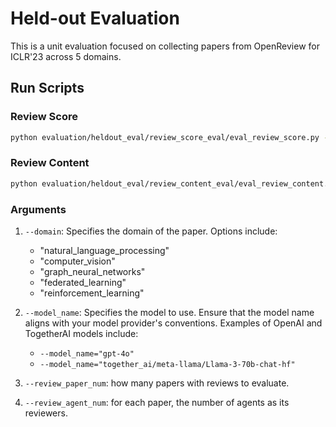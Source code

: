 # Held-out Evaluation

This is a unit evaluation focused on collecting papers from OpenReview for ICLR'23 across 5 domains.

## Run Scripts

### Review Score

```bash
python evaluation/heldout_eval/review_score_eval/eval_review_score.py --review_agent_num=3 --review_paper_num=20 --model_name="gpt-4o" --domain='computer_vision'
```

### Review Content

```bash
python evaluation/heldout_eval/review_content_eval/eval_review_content.py --model_name="gpt-4o" --review_paper_num=10 --domain='computer_vision'
```

### Arguments

1. `--domain`: Specifies the domain of the paper. Options include:
   - "natural_language_processing"
   - "computer_vision"
   - "graph_neural_networks"
   - "federated_learning"
   - "reinforcement_learning"

2. `--model_name`: Specifies the model to use. Ensure that the model name aligns with your model provider's conventions. Examples of OpenAI and TogetherAI models include:
   - `--model_name="gpt-4o"`
   - `--model_name="together_ai/meta-llama/Llama-3-70b-chat-hf"`
3. `--review_paper_num`: how many papers with reviews to evaluate. 
4. `--review_agent_num`: for each paper, the number of agents as its reviewers. 



